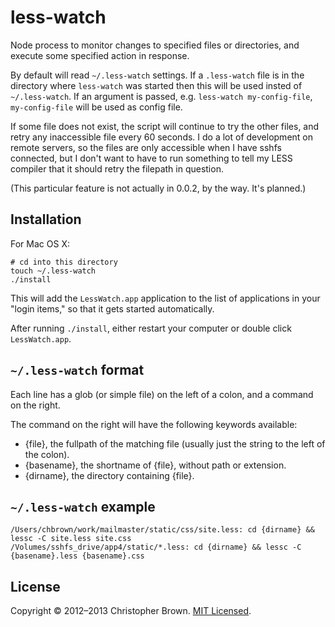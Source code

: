 # less-watch

Node process to monitor changes to specified files or directories, and execute
some specified action in response.

By default will read `~/.less-watch` settings.
If a `.less-watch` file is in the directory where `less-watch` was started then this will be used insted of `~/.less-watch`.
If an argument is passed, e.g. `less-watch my-config-file`, `my-config-file` will be used as config file.

If some file does not exist, the script will continue to try the other files,
and retry any inaccessible file every 60 seconds. I do a lot of development on
remote servers, so the files are only accessible when I have sshfs connected,
but I don't want to have to run something to tell my LESS compiler that it
should retry the filepath in question.

(This particular feature is not actually in 0.0.2, by the way. It's planned.)

## Installation

For Mac OS X:

    # cd into this directory
    touch ~/.less-watch
    ./install

This will add the `LessWatch.app` application to the list of applications in your "login items,"
so that it gets started automatically.

After running `./install`, either restart your computer or double click `LessWatch.app`.

## `~/.less-watch` format

Each line has a glob (or simple file) on the left of a colon, and a command on
the right.

The command on the right will have the following keywords available:

- {file}, the fullpath of the matching file (usually just the string to the left
  of the colon).
- {basename}, the shortname of {file}, without path or extension.
- {dirname}, the directory containing {file}.

## `~/.less-watch` example

    /Users/chbrown/work/mailmaster/static/css/site.less: cd {dirname} && lessc -C site.less site.css
    /Volumes/sshfs_drive/app4/static/*.less: cd {dirname} && lessc -C {basename}.less {basename}.css

## License

Copyright © 2012–2013 Christopher Brown. [MIT Licensed](LICENSE).
